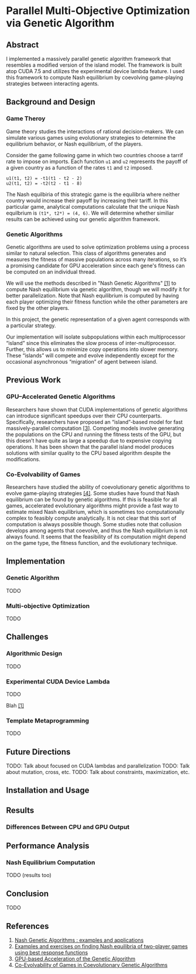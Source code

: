 # Parallel Multi-Objective Optimization via Genetic Algorithm

## Abstract

I implemented a massively parallel genetic algorithm framework that resembles a modified version of the island model. The framework is built atop CUDA 7.5 and utilizes the experimental device lambda feature. I used this framework to compute Nash equilibrium by coevolving game-playing strategies between interacting agents.

## Background and Design

### Game Theroy

Game theory studies the interactions of rational decision-makers. We can simulate various games using evolutionary strategies to determine the equilibrium behavior, or Nash equilibrium, of the players.

Consider the game following game in which two countries choose a tarrif rate to impose on imports. Each function `u1` and `u2` represents the payoff of a given country as a function of the rates `t1` and `t2` imposed.

```
u1(t1, t2) = -t1(t1 - t2 - 2)
u2(t1, t2) = -t2(t2 - t1 - 8)
```

The Nash equilbiria of this strategic game is the equilibria where neither country would increase their payoff by increasing their tariff. In this particular game, analytical computations calculate that the unique Nash equilbrium is `(t1*, t2*) = (4, 6)`. We will determine whether similiar results can be achieved using our genetic algorithm framework.

### Genetic Algorithms

Genetic algorithms are used to solve optimization problems using a process similar to natural selection. This class of algorithms generates and measures the fitness of massive populations across many iterations, so it’s a promising candidate for GPU acceleration since each gene's fitness can be computed on an individual thread.

We will use the methods described in "Nash Genetic Algorithms" [[1]](#references) to compute Nash equilibrium via genetic algorithm, though we will modify it for better parallelization. Note that Nash equilibrium is computed by having each player optimizing their fitness function while the other parameters are fixed by the other players. 

In this project, the genetic representation of a given agent corresponds with a particular strategy.

Our implementation will isolate subpopulations within each multiprocessor “island” since this eliminates the slow process of inter-multiprocessor. Further, this allows us to minimize copy operations into slower memory. These “islands” will compete and evolve independently except for the occasional asynchronous “migration” of agent between island.

## Previous Work

### GPU–Accelerated Genetic Algorithms

Researchers have shown that CUDA implementations of genetic algorithms can introduce significant speedups over their CPU counterparts. Specifically, researchers have proposed an “island”-based model for fast massively-parallel computation [[3]](#references). Competing models involve generating the populations on the CPU and running the fitness tests of the GPU, but this doesn’t have quite as large a speedup due to expensive copying operations. It has been shown that the parallel island model produces solutions with similar quality to the CPU based algorithm despite the modifications.

### Co-Evolvability of Games

Researchers have studied the ability of coevolutionary genetic algorithms to evolve game-playing strategies [[4]](#references). Some studies have found that Nash equilibrium can be found by genetic algorithms. If this is feasible for all games, accelerated evolutionary algorithms might provide a fast way to estimate mixed Nash equilibrium, which is sometimes too computationally complex to feasibly compute analytically. It is not clear that this sort of computation is always possible though. Some studies note that collusion develops among agents that coevolve, and thus the Nash equilibrium is not always found. It seems that the feasibility of its computation might depend on the game type, the fitness function, and the evolutionary technique. 

## Implementation

### Genetic Algorithm

TODO

### Multi-objective Optimization

TODO

## Challenges

### Algorithmic Design

TODO

### Experimental CUDA Device Lambda

TODO

Blah [[1]](#references)

### Template Metaprogramming

TODO

## Future Directions

TODO: Talk about focused on CUDA lambdas and parallelization
TODO: Talk about mutation, cross, etc.
TODO: Talk about constraints, maximization, etc.

## Installation and Usage

## Results

### Differences Between CPU and GPU Output

## Performance Analysis

### Nash Equilibrium Computation

TODO (results too)

## Conclusion

TODO

## References

1. [Nash Genetic Algorithms : examples and applications](http://ieeexplore.ieee.org/xpls/abs_all.jsp?arnumber=870339)
2. [Examples and exercises on finding Nash equilibria of two-player games using best response functions](https://www.economics.utoronto.ca/osborne/2x3/tutorial/NEIEX.HTM)
3. [GPU-based Acceleration of the Genetic Algorithm](http://www.gpgpgpu.com/gecco2009/7.pdf)
4. [Co-Evolvability of Games in Coevolutionary Genetic Algorithms](http://delivery.acm.org/10.1145/1580000/1570208/p1869-lin.pdf?ip=131.215.158.223&id=1570208&acc=ACTIVE%20SERVICE&key=1FCBABC0A756505B%2E4D4702B0C3E38B35%2E4D4702B0C3E38B35%2E4D4702B0C3E38B35&CFID=626681181&CFTOKEN=86827508&__acm__=1465302757_bd6a01c0e44c7266dd7ac4a5f67008b7)
